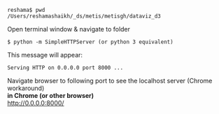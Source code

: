 
```
reshama$ pwd
/Users/reshamashaikh/_ds/metis/metisgh/dataviz_d3
```

Open terminal window & navigate to folder
```
$ python -m SimpleHTTPServer (or python 3 equivalent)
```

This message will appear:
```
Serving HTTP on 0.0.0.0 port 8000 ...
```

Navigate browser to following port to see the localhost server (Chrome workaround)  
**in Chrome (or other browser)**  
http://0.0.0.0:8000/

